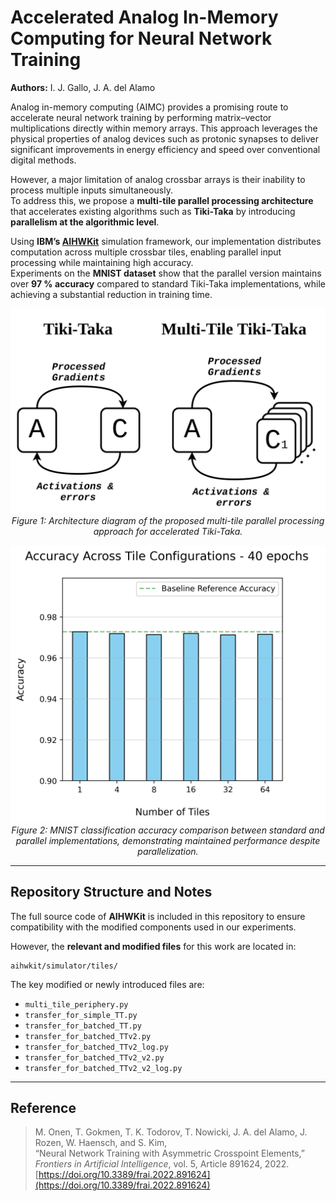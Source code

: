 # Accelerated Analog In-Memory Computing for Neural Network Training

**Authors:** I. J. Gallo, J. A. del Alamo  

Analog in-memory computing (AIMC) provides a promising route to accelerate neural network training by performing matrix–vector multiplications directly within memory arrays. This approach leverages the physical properties of analog devices such as protonic synapses to deliver significant improvements in energy efficiency and speed over conventional digital methods.

However, a major limitation of analog crossbar arrays is their inability to process multiple inputs simultaneously.  
To address this, we propose a **multi-tile parallel processing architecture** that accelerates existing algorithms such as **Tiki-Taka** by introducing **parallelism at the algorithmic level**.

Using **IBM’s [AIHWKit](https://github.com/IBM/aihwkit)** simulation framework, our implementation distributes computation across multiple crossbar tiles, enabling parallel input processing while maintaining high accuracy.  
Experiments on the **MNIST dataset** show that the parallel version maintains over **97 % accuracy** compared to standard Tiki-Taka implementations, while achieving a substantial reduction in training time.

<p align="center">
  <img src="images/jimenez_multitile_01.jpg" width="600"><br>
  <em>Figure 1: Architecture diagram of the proposed multi-tile parallel processing approach for accelerated Tiki-Taka.</em>
</p>

<p align="center">
  <img src="images/jimenez_multitile_02.jpg" width="600"><br>
  <em>Figure 2: MNIST classification accuracy comparison between standard and parallel implementations, demonstrating maintained performance despite parallelization.</em>
</p>

---

## Repository Structure and Notes

The full source code of **AIHWKit** is included in this repository to ensure compatibility with the modified components used in our experiments.  

However, the **relevant and modified files** for this work are located in:  
```
aihwkit/simulator/tiles/
```

The key modified or newly introduced files are:

- `multi_tile_periphery.py`  
- `transfer_for_simple_TT.py`  
- `transfer_for_batched_TT.py`  
- `transfer_for_batched_TTv2.py`  
- `transfer_for_batched_TTv2_log.py`  
- `transfer_for_batched_TTv2_v2.py`  
- `transfer_for_batched_TTv2_v2_log.py`

---

## Reference

> M. Onen, T. Gokmen, T. K. Todorov, T. Nowicki, J. A. del Alamo, J. Rozen, W. Haensch, and S. Kim,  
> “Neural Network Training with Asymmetric Crosspoint Elements,”  
> *Frontiers in Artificial Intelligence*, vol. 5, Article 891624, 2022.  
> [https://doi.org/10.3389/frai.2022.891624](https://doi.org/10.3389/frai.2022.891624)
